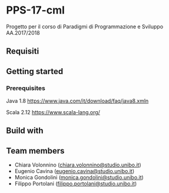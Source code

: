 # PPS-17-cml
Progetto per il corso di Paradigmi di Programmazione e Sviluppo AA.2017/2018

## Requisiti 

## Getting started
### Prerequisites
Java 1.8 https://www.java.com/it/download/faq/java8.xmln 

Scala 2.12 https://www.scala-lang.org/ 

## Build with

## Team members
- Chiara Volonnino (chiara.volonnino@studio.unibo.it)
- Eugenio Cavina (eugenio.cavina@studio.unibo.it)
- Monica Gondolini (monica.gondolini@studio.unibo.it)
- Filippo Portolani (filippo.portolani@studio.unibo.it)
